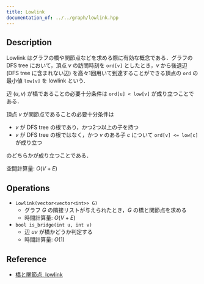 ```yaml
---
title: Lowlink
documentation_of: ../../graph/lowlink.hpp
---
```


## Description

Lowlink はグラフの橋や関節点などを求める際に有効な概念である．グラフの DFS tree において，頂点 $v$ の訪問時刻を `ord[v]` としたとき，$v$ から後退辺 (DFS tree に含まれない辺) を高々1回用いて到達することができる頂点の `ord` の最小値 `low[v]` を lowlink という．

辺 $(u, v)$ が橋であることの必要十分条件は `ord[u] < low[v]` が成り立つことである．

頂点 $v$ が関節点であることの必要十分条件は
- $v$ が DFS tree の根であり，かつ2つ以上の子を持つ
- $v$ が DFS tree の根ではなく，かつ $v$ のある子 $c$ について `ord[v] <= low[c]` が成り立つ

のどちらかが成り立つことである．

空間計算量: $O(V + E)$

## Operations

- `Lowlink(vector<vector<int>> G)`
    - グラフ $G$ の隣接リストが与えられたとき，$G$ の橋と関節点を求める
    - 時間計算量: $O(V + E)$
- `bool is_bridge(int u, int v)`
    - 辺 $uv$ が橋かどうか判定する
    - 時間計算量: $O(1)$

## Reference

- [橋と関節点, lowlink](https://kagamiz.hatenablog.com/entry/2013/10/05/005213)